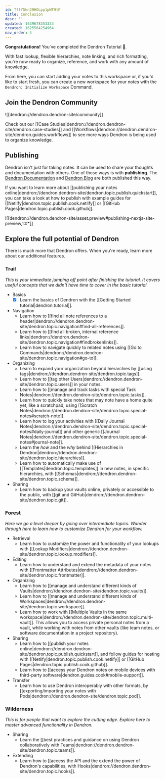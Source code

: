 ```yaml
---
id: TflY5kn29HOLpp1pWT9tP
title: Conclusion
desc: ''
updated: 1639678353333
created: 1625564254964
nav_order: 4
---
```


**Congratulations!** You've completed the Dendron Tutorial 🙌.

With fast lookup, flexible hierarchies, note linking, and rich formatting, you're now ready to organize, reference, and work with any amount of knowledge.

From here, you can start adding your notes to this workspace or, if you'd like to start fresh, you can create a new workspace for your notes with the `Dendron: Initialize Workspace` Command.

## Join the Dendron Community

![[dendron://dendron.dendron-site/community]]

Check out our [[Case Studies|dendron://dendron.dendron-site/dendron.case-studies]] and [[Workflows|dendron://dendron.dendron-site/dendron.guides.workflows]] to see more ways Dendron is being used to organize knowledge.

## Publishing

Dendron isn't just for taking notes. It can be used to share your thoughts and documentation with others. One of those ways is with **publishing**. The [Dendron Documentation](https://wiki.dendron.so) and [Dendron Blog](https://blog.dendron.so) are both published this way.

If you want to learn more about [[publishing your notes online|dendron://dendron.dendron-site/dendron.topic.publish.quickstart]], you can take a look at how to publish with example guides for [[Netlify|dendron.topic.publish.cook.netlify]] or [[GitHub Pages|dendron.topic.publish.cook.github]].

![[dendron://dendron.dendron-site/asset.preview#publishing-nextjs-site-preview,1:#*]]

## Explore the full potential of Dendron

There is much more that Dendron offers. When you're ready, learn more about our additional features.

### Trail

_This is your immediate jumping off point after finishing the tutorial. It covers useful concepts that we didn't have time to cover in the basic tutorial._

- Basics
    - [x] Learn the basics of Dendron with the [[Getting Started tutorial|dendron.tutorial]].
- Navigation
    - Learn how to [[find all note references to a header|dendron://dendron.dendron-site/dendron.topic.navigation#find-all-references]].
    - Learn how to [[find all broken, internal reference links|dendron://dendron.dendron-site/dendron.topic.navigation#findbrokenlinks]].
    - Learn how to navigate quickly to related notes using [[Go to Commands|dendron://dendron.dendron-site/dendron.topic.navigation#go-to]].
- Organizing
    - Learn to expand your organization beyond hierarchies by [[using tags|dendron://dendron.dendron-site/dendron.topic.tags]].
    - Learn how to [[tag other Users|dendron://dendron.dendron-site/dendron.topic.users]] in your notes.
    - Learn how to [[manage and track tasks with special Task Notes|dendron://dendron.dendron-site/dendron.topic.tasks]].
    - Learn how to quickly take notes that may note have a home quite yet, like a scratchpad, using [[Scratch Notes|dendron://dendron.dendron-site/dendron.topic.special-notes#scratch-note]].
    - Learn how to log your activities with [[Daily Journal Notes|dendron://dendron.dendron-site/dendron.topic.special-notes#daily-journal]] and other generic [[Journal Notes|dendron://dendron.dendron-site/dendron.topic.special-notes#journal-note]].
    - Learn the _how_ and the _why_ behind [[Hierarchies in Dendron|dendron://dendron.dendron-site/dendron.topic.hierarchies]].
    - Learn how to automatically make use of [[Templates|dendron.topic.templates]] in new notes, in specific hierarchies, with [[Schemas|dendron://dendron.dendron-site/dendron.topic.schema]].
- Sharing
    - Learn how to backup your vaults online, privately or accessible to the public, with [[git and GitHub|dendron://dendron.dendron-site/dendron.topic.git]].

### Forest

_Here we go a level deeper by going over intermediate topics. Wander through here to learn how to customize Dendron for your workflow._

- Retrieval
    - Learn how to customize the power and functionality of your lookups with [[Lookup Modifiers|dendron://dendron.dendron-site/dendron.topic.lookup.modifiers]].
- Editing
    - Learn how to understand and extend the metadata of your notes with [[Frontmatter Attributes|dendron://dendron.dendron-site/dendron.topic.frontmatter]].
- Organizing
    - Learn how to [[manage and understand different kinds of Vaults|dendron://dendron.dendron-site/dendron.topic.vaults]].
    - Learn how to [[manage and understand different kinds of Workspaces|dendron://dendron.dendron-site/dendron.topic.workspace]].
    - Learn how to work with [[Multiple Vaults in the same workspace|dendron://dendron.dendron-site/dendron.topic.multi-vault]]. This allows you to access private personal notes from a vault, while working with notes from other vaults (like team notes, or software documentation in a project repository).
- Sharing
    - Learn how to [[publish your notes online|dendron://dendron.dendron-site/dendron.topic.publish.quickstart]], and follow guides for hosting with [[Netlify|dendron.topic.publish.cook.netlify]] or [[GitHub Pages|dendron.topic.publish.cook.github]].
    - Learn how to [[access your Dendron notes on mobile devices with third-party software|dendron.guides.cook#mobile-support]].
- Transfer
    - Learn how to use Dendron interoperably with other formats, by [[exporting/importing your notes with Pods|dendron://dendron.dendron-site/dendron.topic.pod]].

### Wilderness

_This is for people that want to explore the cutting edge. Explore here to master advanced functionality in Dendron._

- Sharing
    - Learn the [[best practices and guidance on using Dendron collaboratively with Teams|dendron://dendron.dendron-site/dendron.topic.teams]].
- Extending
    - Learn how to [[access the API and the extend the power of Dendron's capabilities, with Hooks|dendron://dendron.dendron-site/dendron.topic.hooks]].